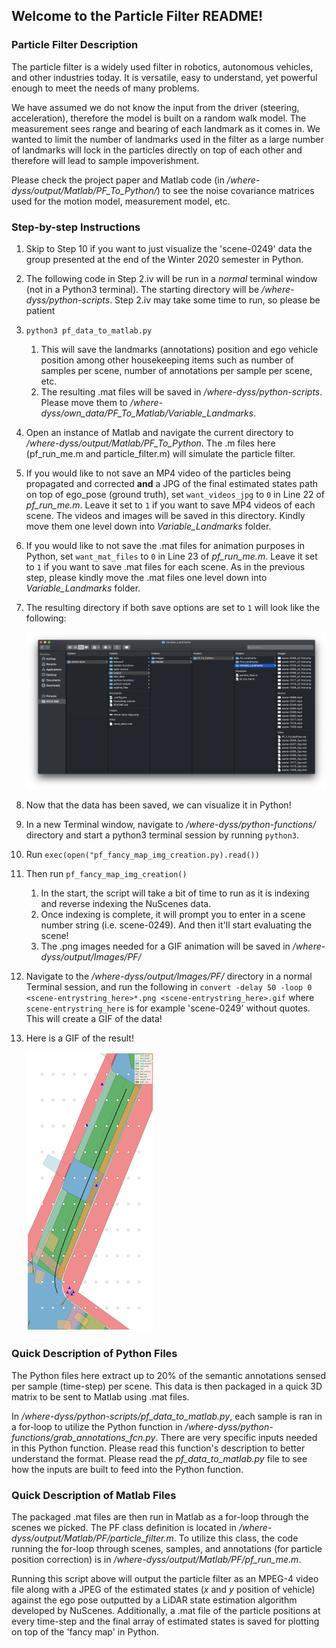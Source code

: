 ## Welcome to the Particle Filter README!

### Particle Filter Description

The particle filter is a widely used filter in robotics, autonomous vehicles, and other industries today. It is versatile, easy to understand, yet powerful enough to meet the needs of many problems.

We have assumed we do not know the input from the driver (steering, acceleration), therefore the model is built on a random walk model. The measurement sees range and bearing of each landmark as it comes in. We wanted to limit the number of landmarks used in the filter as a large number of landmarks will lock in the particles directly on top of each other and therefore will lead to sample impoverishment.

Please check the project paper and Matlab code (in */where-dyss/output/Matlab/PF_To_Python/*) to see the noise covariance matrices used for the motion model, measurement model, etc.

### Step-by-step Instructions
1. Skip to Step 10 if you want to just visualize the 'scene-0249' data the group presented at the end of the Winter 2020 semester in Python.
2. The following code in Step 2.iv will be run in a *normal* terminal window (not in a Python3 terminal). The starting directory will be */where-dyss/python-scripts*. Step 2.iv may take some time to run, so please be patient
3. `python3 pf_data_to_matlab.py`
    1. This will save the landmarks (annotations) position and ego vehicle position among other housekeeping items such as number of samples per scene, number of annotations per sample per scene, etc.
    2. The resulting .mat files will be saved in */where-dyss/python-scripts*. Please move them to */where-dyss/own_data/PF_To_Matlab/Variable_Landmarks*.
4. Open an instance of Matlab and navigate the current directory to */where-dyss/output/Matlab/PF_To_Python*. The .m files here (pf_run_me.m and particle_filter.m) will simulate the particle filter.
5. If you would like to not save an MP4 video of the particles being propagated and corrected **and** a JPG of the final estimated states path on top of ego_pose (ground truth), set `want_videos_jpg` to `0` in Line 22 of *pf_run_me.m*. Leave it set to `1` if you want to save MP4 videos of each scene. The videos and images will be saved in this directory. Kindly move them one level down into *Variable_Landmarks* folder.
6. If you would like to not save the .mat files for animation purposes in Python, set `want_mat_files` to `0` in Line 23 of *pf_run_me.m*. Leave it set to `1` if you want to save .mat files for each scene. As in the previous step, please kindly move the .mat files one level down into *Variable_Landmarks* folder.
7. The resulting directory if both save options are set to `1` will look like the following:
    
    ![pf .mat file directory](readme_files/pf_mat_file_directory.png)
    
8. Now that the data has been saved, we can visualize it in Python!
9. In a new Terminal window, navigate to */where-dyss/python-functions/* directory and start a python3 terminal session by running `python3`.
10. Run `exec(open("pf_fancy_map_img_creation.py).read())`
11. Then run `pf_fancy_map_img_creation()`
    1. In the start, the script will take a bit of time to run as it is indexing and reverse indexing the NuScenes data.
    2. Once indexing is complete, it will prompt you to enter in a scene number string (i.e. scene-0249). And then it'll start evaluating the scene!
    3. The .png images needed for a GIF animation will be saved in */where-dyss/output/Images/PF/*
12. Navigate to the */where-dyss/output/Images/PF/* directory in a normal Terminal session, and run the following in `convert -delay 50 -loop 0 <scene-entrystring_here>*.png <scene-entrystring_here>.gif` where `scene-entrystring_here` is for example 'scene-0249' without quotes. This will create a GIF of the data!
13. Here is a GIF of the result!

    ![scene-0249_gif_result](readme_files/scene-0249.gif )


### Quick Description of Python Files

The Python files here extract up to 20% of the semantic annotations sensed per sample (time-step) per scene. This data is then packaged in a quick 3D matrix to be sent to Matlab using .mat files. 

In */where-dyss/python-scripts/pf_data_to_matlab.py*, each sample is ran in a for-loop to utilize the Python function in */where-dyss/python-functions/grab_annotations_fcn.py*. There are very specific inputs needed in this Python function. Please read this function's description to better understand the format. Please read the *pf_data_to_matlab.py* file to see how the inputs are built to feed into the Python function.

### Quick Description of Matlab Files

The packaged .mat files are then run in Matlab as a for-loop through the scenes we picked. The PF class definition is located in */where-dyss/output/Matlab/PF/particle_filter.m*. To utilize this class, the code running the for-loop through scenes, samples, and annotations (for particle position correction) is in */where-dyss/output/Matlab/PF/pf_run_me.m*. 

Running this script above will output the particle filter as an MPEG-4 video file along with a JPEG of the estimated states (*x* and *y* position of vehicle) against the ego pose outputted by a LiDAR state estimation algorithm developed by NuScenes. Additionally, a .mat file of the particle positions at every time-step and the final array of estimated states is saved for plotting on top of the 'fancy map' in Python. 
